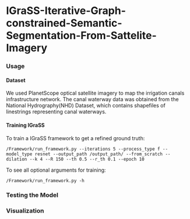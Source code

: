 # IGraSS-Iterative-Graph-constrained-Semantic-Segmentation-From-Sattelite-Imagery
### Usage

#### Dataset
We used PlanetScope optical satellite imagery to map the irrigation canals infrastructure network. The canal waterway data was obtained from the National Hydrography(NHD) Dataset, 
which contains shapefiles of linestrings representing canal waterways.



#### Training IGraSS

To train a IGraSS framework to get a refined ground truth:

    /Framework/run_framework.py --iterations 5 --process_type f --model_type resnet --output_path /output_path/ --from_scratch --dilation --k 4 --R 150 --th 0.5 --r_th 0.1 --epoch 10

To see all optional arguments for training:

    /Framework/run_framework.py -h
### Testing the Model

### Visualization
